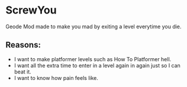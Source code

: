 # ScrewYou
Geode Mod made to make you mad by exiting a level everytime you die.
## Reasons:
- I want to make platformer levels such as How To Platformer hell.
- I want all the extra time to enter in a level again in again just so I can beat it.
- I want to know how pain feels like.